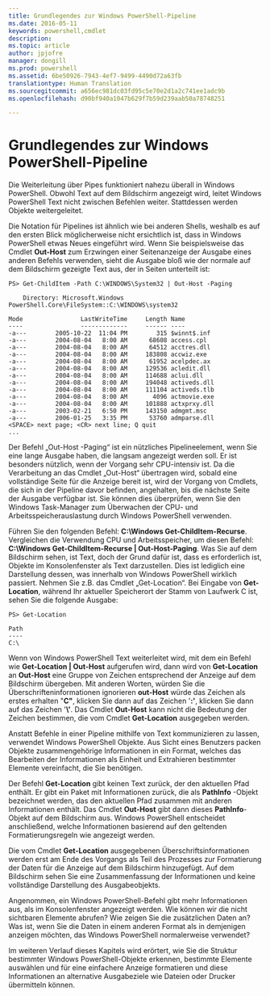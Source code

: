 ```yaml
---
title: Grundlegendes zur Windows PowerShell-Pipeline
ms.date: 2016-05-11
keywords: powershell,cmdlet
description: 
ms.topic: article
author: jpjofre
manager: dongill
ms.prod: powershell
ms.assetid: 6be50926-7943-4ef7-9499-4490d72a63fb
translationtype: Human Translation
ms.sourcegitcommit: a656ec981dc03fd95c5e70e2d1a2c741ee1adc9b
ms.openlocfilehash: d90bf940a1047b629f7b59d239aab50a78748251

---
```


# Grundlegendes zur Windows PowerShell-Pipeline
Die Weiterleitung über Pipes funktioniert nahezu überall in Windows PowerShell. Obwohl Text auf dem Bildschirm angezeigt wird, leitet Windows PowerShell Text nicht zwischen Befehlen weiter. Stattdessen werden Objekte weitergeleitet.

Die Notation für Pipelines ist ähnlich wie bei anderen Shells, weshalb es auf den ersten Blick möglicherweise nicht ersichtlich ist, dass in Windows PowerShell etwas Neues eingeführt wird. Wenn Sie beispielsweise das Cmdlet **Out-Host** zum Erzwingen einer Seitenanzeige der Ausgabe eines anderen Befehls verwenden, sieht die Ausgabe bloß wie der normale auf dem Bildschirm gezeigte Text aus, der in Seiten unterteilt ist:

```
PS> Get-ChildItem -Path C:\WINDOWS\System32 | Out-Host -Paging

    Directory: Microsoft.Windows PowerShell.Core\FileSystem::C:\WINDOWS\system32

Mode                LastWriteTime     Length Name
----                -------------     ------ ----
-a---        2005-10-22  11:04 PM        315 $winnt$.inf
-a---        2004-08-04   8:00 AM      68608 access.cpl
-a---        2004-08-04   8:00 AM      64512 acctres.dll
-a---        2004-08-04   8:00 AM     183808 accwiz.exe
-a---        2004-08-04   8:00 AM      61952 acelpdec.ax
-a---        2004-08-04   8:00 AM     129536 acledit.dll
-a---        2004-08-04   8:00 AM     114688 aclui.dll
-a---        2004-08-04   8:00 AM     194048 activeds.dll
-a---        2004-08-04   8:00 AM     111104 activeds.tlb
-a---        2004-08-04   8:00 AM       4096 actmovie.exe
-a---        2004-08-04   8:00 AM     101888 actxprxy.dll
-a---        2003-02-21   6:50 PM     143150 admgmt.msc
-a---        2006-01-25   3:35 PM      53760 admparse.dll
<SPACE> next page; <CR> next line; Q quit
...
```

Der Befehl „Out-Host -Paging“ ist ein nützliches Pipelineelement, wenn Sie eine lange Ausgabe haben, die langsam angezeigt werden soll. Er ist besonders nützlich, wenn der Vorgang sehr CPU-intensiv ist. Da die Verarbeitung an das Cmdlet „Out-Host“ übertragen wird, sobald eine vollständige Seite für die Anzeige bereit ist, wird der Vorgang von Cmdlets, die sich in der Pipeline davor befinden, angehalten, bis die nächste Seite der Ausgabe verfügbar ist. Sie können dies überprüfen, wenn Sie den Windows Task-Manager zum Überwachen der CPU- und Arbeitsspeicherauslastung durch Windows PowerShell verwenden.

Führen Sie den folgenden Befehl: **C:\\Windows Get-ChildItem-Recurse**. Vergleichen die Verwendung CPU und Arbeitsspeicher, um diesen Befehl: **C:\\Windows Get-ChildItem-Recurse | Out-Host-Paging**. Was Sie auf dem Bildschirm sehen, ist Text, doch der Grund dafür ist, dass es erforderlich ist, Objekte im Konsolenfenster als Text darzustellen. Dies ist lediglich eine Darstellung dessen, was innerhalb von Windows PowerShell wirklich passiert. Nehmen Sie z.B. das Cmdlet „Get-Location“. Bei Eingabe von **Get-Location**, während Ihr aktueller Speicherort der Stamm von Laufwerk C ist, sehen Sie die folgende Ausgabe:

```
PS> Get-Location

Path
----
C:\
```

Wenn von Windows PowerShell Text weiterleitet wird, mit dem ein Befehl wie **Get-Location | Out-Host** aufgerufen wird, dann wird von **Get-Location** an **Out-Host** eine Gruppe von Zeichen entsprechend der Anzeige auf dem Bildschirm übergeben. Mit anderen Worten, würden Sie die Überschrifteninformationen ignorieren **out-Host** würde das Zeichen als erstes erhalten "**C"**, klicken Sie dann auf das Zeichen '**:'**, klicken Sie dann auf das Zeichen '**\\'**. Das Cmdlet **Out-Host** kann nicht die Bedeutung der Zeichen bestimmen, die vom Cmdlet **Get-Location** ausgegeben werden.

Anstatt Befehle in einer Pipeline mithilfe von Text kommunizieren zu lassen, verwendet Windows PowerShell Objekte. Aus Sicht eines Benutzers packen Objekte zusammengehörige Informationen in ein Format, welches das Bearbeiten der Informationen als Einheit und Extrahieren bestimmter Elemente vereinfacht, die Sie benötigen.

Der Befehl **Get-Location** gibt keinen Text zurück, der den aktuellen Pfad enthält. Er gibt ein Paket mit Informationen zurück, die als **PathInfo** -Objekt bezeichnet werden, das den aktuellen Pfad zusammen mit anderen Informationen enthält. Das Cmdlet **Out-Host** gibt dann dieses **PathInfo**-Objekt auf dem Bildschirm aus. Windows PowerShell entscheidet anschließend, welche Informationen basierend auf den geltenden Formatierungsregeln wie angezeigt werden.

Die vom Cmdlet **Get-Location** ausgegebenen Überschriftsinformationen werden erst am Ende des Vorgangs als Teil des Prozesses zur Formatierung der Daten für die Anzeige auf dem Bildschirm hinzugefügt. Auf dem Bildschirm sehen Sie eine Zusammenfassung der Informationen und keine vollständige Darstellung des Ausgabeobjekts.

Angenommen, ein Windows PowerShell-Befehl gibt mehr Informationen aus, als im Konsolenfenster angezeigt werden. Wie können wir die nicht sichtbaren Elemente abrufen? Wie zeigen Sie die zusätzlichen Daten an? Was ist, wenn Sie die Daten in einem anderen Format als in demjenigen anzeigen möchten, das Windows PowerShell normalerweise verwendet?

Im weiteren Verlauf dieses Kapitels wird erörtert, wie Sie die Struktur bestimmter Windows PowerShell-Objekte erkennen, bestimmte Elemente auswählen und für eine einfachere Anzeige formatieren und diese Informationen an alternative Ausgabeziele wie Dateien oder Drucker übermitteln können.




<!--HONumber=Oct16_HO1-->


